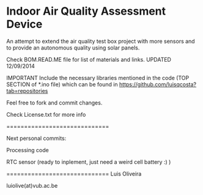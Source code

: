 Indoor Air Quality Assessment Device
=============================

An attempt to extend the air quality test box project with more sensors and to provide an autonomous quality using solar panels.

Check BOM.READ.ME file for list of materials and links. UPDATED 12/09/2014

IMPORTANT Include the necessary libraries mentioned in the code (TOP SECTION of *.ino file) which can be found in https://github.com/luisqcosta?tab=repositories


Feel free to fork and commit changes.

Check License.txt for more info

=============================

Next personal commits: 

Processing code

RTC sensor (ready to inplement, just need a weird cell battery :)  )

=============================
Luis Oliveira

luiolive(at)vub.ac.be
